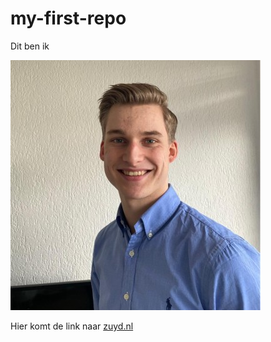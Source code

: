 # my-first-repo

Dit
ben 
ik

![Jarno Meertens](foto-linkedin.jpg)

Hier komt de link naar [zuyd.nl](https://zuyd.nl) 
